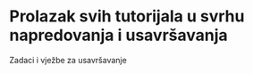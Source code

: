 # <h1> Prolazak svih tutorijala u svrhu napredovanja i usavršavanja </h1>
Zadaci i vježbe za usavršavanje
